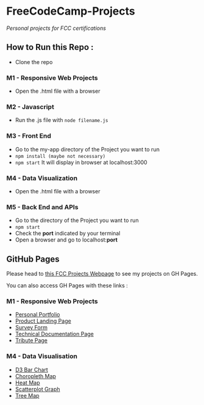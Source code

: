# FreeCodeCamp-Projects
*Personal projects for FCC certifications*
## How to Run this Repo :
* Clone the repo
### M1 - Responsive Web Projects
* Open the .html file with a browser
### M2 - Javascript
* Run the .js file with `node filename.js` 
### M3 - Front End
* Go to the my-app directory of the Project you want to run
* `npm install (maybe not necessary)`
* `npm start` 
It will display in browser at localhost:3000
### M4 - Data Visualization
* Open the .html file with a browser
### M5 - Back End and APIs
* Go to the directory of the Project you want to run
* `npm start` 
* Check the **port** indicated by your terminal
* Open a browser and go to localhost:**port**
## GitHub Pages

Please head to [this FCC Projects Webpage](https://leo-marie.github.io/FreeCodeCamp-Projects/) to see my projects on GH Pages.

You can also access GH Pages with these links :
### M1 - Responsive Web Projects
* [Personal Portfolio](https://leo-marie.github.io/FreeCodeCamp-Projects/M1%20-%20Responsive%20Web%20Design/Personal%20Portfolio%20Webpage/Personal%20Portfolio%20Webpage.html)
* [Product Landing Page](https://leo-marie.github.io/FreeCodeCamp-Projects/M1%20-%20Responsive%20Web%20Design/Product%20Landing%20Page/Product%20Landing%20Page.html)
* [Survey Form](https://leo-marie.github.io/FreeCodeCamp-Projects/M1%20-%20Responsive%20Web%20Design/Survey%20Form/Survey%20Form.html)
* [Technical Documentation Page](https://leo-marie.github.io/FreeCodeCamp-Projects/M1%20-%20Responsive%20Web%20Design/Technical%20Documentation%20Page/Technical%20Documentation%20Page.html)
* [Tribute Page](https://leo-marie.github.io/FreeCodeCamp-Projects/M1%20-%20Responsive%20Web%20Design/Tribute%20Page/Tribute%20Page.html)
### M4 - Data Visualisation
* [D3 Bar Chart](https://leo-marie.github.io/FreeCodeCamp-Projects/M4%20-%20Data%20Visualisation/D3%20Bar%20Chart/index.html)
* [Choropleth Map](https://leo-marie.github.io/FreeCodeCamp-Projects/M4%20-%20Data%20Visualisation/Choropleth%20Map/index.html)
* [Heat Map](https://leo-marie.github.io/FreeCodeCamp-Projects/M4%20-%20Data%20Visualisation/Heat%20Map/index.html)
* [Scatterplot Graph](https://leo-marie.github.io/FreeCodeCamp-Projects/M4%20-%20Data%20Visualisation/Scatterplot%20Graph/index.html)
* [Tree Map](https://leo-marie.github.io/FreeCodeCamp-Projects/M4%20-%20Data%20Visualisation/Tree%20Map/index.html)